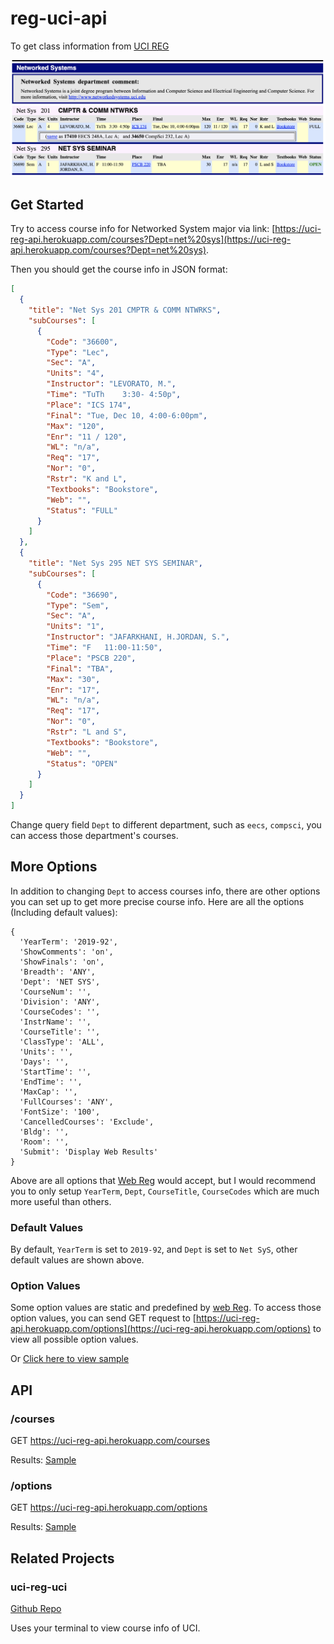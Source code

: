 # reg-uci-api
To get class information from [UCI REG](https://www.reg.uci.edu/perl/WebSoc)

![](./screenshot/Courses.png)

## Get Started

Try to access course info for Networked System major via link: [https://uci-reg-api.herokuapp.com/courses?Dept=net%20sys](https://uci-reg-api.herokuapp.com/courses?Dept=net%20sys).

Then you should get the course info in JSON format:

```json
[
  {
    "title": "Net Sys 201 CMPTR & COMM NTWRKS",
    "subCourses": [
      {
        "Code": "36600",
        "Type": "Lec",
        "Sec": "A",
        "Units": "4",
        "Instructor": "LEVORATO, M.",
        "Time": "TuTh    3:30- 4:50p",
        "Place": "ICS 174",
        "Final": "Tue, Dec 10, 4:00-6:00pm",
        "Max": "120",
        "Enr": "11 / 120",
        "WL": "n/a",
        "Req": "17",
        "Nor": "0",
        "Rstr": "K and L",
        "Textbooks": "Bookstore",
        "Web": "",
        "Status": "FULL"
      }
    ]
  },
  {
    "title": "Net Sys 295 NET SYS SEMINAR",
    "subCourses": [
      {
        "Code": "36690",
        "Type": "Sem",
        "Sec": "A",
        "Units": "1",
        "Instructor": "JAFARKHANI, H.JORDAN, S.",
        "Time": "F   11:00-11:50",
        "Place": "PSCB 220",
        "Final": "TBA",
        "Max": "30",
        "Enr": "17",
        "WL": "n/a",
        "Req": "17",
        "Nor": "0",
        "Rstr": "L and S",
        "Textbooks": "Bookstore",
        "Web": "",
        "Status": "OPEN"
      }
    ]
  }
]
```

Change query field `Dept` to different department, such as `eecs`, `compsci`, you can 
access those department's courses.

## More Options

In addition to changing `Dept` to access courses info, there are other options you
can set up to get more precise course info. Here are all the options (Including default values):

```
{
  'YearTerm': '2019-92',
  'ShowComments': 'on',
  'ShowFinals': 'on',
  'Breadth': 'ANY',
  'Dept': 'NET SYS',
  'CourseNum': '',
  'Division': 'ANY',
  'CourseCodes': '',
  'InstrName': '',
  'CourseTitle': '',
  'ClassType': 'ALL',
  'Units': '',
  'Days': '',
  'StartTime': '',
  'EndTime': '',
  'MaxCap': '',
  'FullCourses': 'ANY',
  'FontSize': '100',
  'CancelledCourses': 'Exclude',
  'Bldg': '',
  'Room': '',
  'Submit': 'Display Web Results'
}
```

Above are all options that [Web Reg](https://www.reg.uci.edu/perl/WebSoc) would accept, but I would recommend 
you to only setup `YearTerm`, `Dept`, `CourseTitle`, `CourseCodes` which are much more useful than others.

### Default Values

By default, `YearTerm` is set to `2019-92`, and `Dept` is set to `Net SyS`, other default values are shown above.

### Option Values
Some option values are static and predefined by [web Reg](https://www.reg.uci.edu/perl/WebSoc).
To access those option values, you can send GET request to [https://uci-reg-api.herokuapp.com/options](https://uci-reg-api.herokuapp.com/options) 
to view all possible option values.

Or [Click here to view sample](./samples/options.json)

## API

### /courses

GET https://uci-reg-api.herokuapp.com/courses

Results: [Sample](./samples/courses.json)

### /options

GET https://uci-reg-api.herokuapp.com/options

Results: [Sample](./samples/options.json)

## Related Projects

### uci-reg-uci
[Github Repo](https://github.com/Haixiang6123/uci-reg-cli)

Uses your terminal to view course info of UCI.

